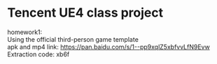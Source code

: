 # Tencent UE4 class project  

homework1:  
Using the official third-person game template  
apk and mp4 link: https://pan.baidu.com/s/1--pp9xqlZ5xbfvvLfN9Evw  
Extraction code: xb6f  
